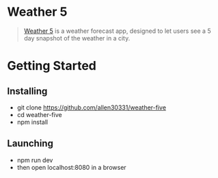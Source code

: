 <!-- <h1>Weather 5</h1>

Third portfolio project for <a href="https://www.thinkful.com/">Thinkful</a>. <a href="https://weather5.herokuapp.com/">Weather 5</a> is a weather forecast app, designed to let users see a 5 day snapshot of the weather in a city. 
<img src="css/snap_shots.png">

<h2>Getting Started</h2>
<h3>Installing</h3>
<ul>
	<li>Git clone https://github.com/allen30331/weather-five</li>
	<li>cd weather-five</li>
	<li>npm install</li>
</ul>


<h3>Launching</h3>
<ul>
	<li>npm run dev</li>
	<li>Then open localhost:8080 in a browser.</li>
</ul>

<h3>Testing</h3>
<ul>
	<li>npm run test</li>
</ul>



<h2>How it Works</h2>


<p>Weather 5 gives the user a snapshot of the weather in the city they choose. After you search a city, you will see the city's name and the five day charts for the temperature, pressure and humidity for that city. Also, you will see the average temperature, pressure and humidity during those days. As you search other cities, a list of cities will compile. This is quite helpful if the user want to compare the weather of cities.</p>


<h2>Technology</h2>
<ul>
	<li>HTML5</li>
	<li>CSS3</li>
	<li>Javascript</li>
	<li>React</li>
	<li>Redux</li>
	<li>React-Router</li>
	<li>Mocha + Chai (testing)</li>
	<li>Continuous integration and deployment with Travis CI</li>
</ul>


<h2>Responsive</h2>
<ul>
	<li>The app is fully responsive and quickly adapts to all mobile, tablet, and desktop viewports.</li>
</ul>



<h2>Image Attributions</h2>
<ul>
	<li><a href="http://www.freepik.com/free-vector/city-illustration_796650.htm"></a>http://www.freepik.com/free-vector/city-illustration_796650.htm</li>
</ul> -->

# Weather 5

> [Weather 5](https://weather5.herokuapp.com/) is a weather forecast app, designed to let users see a 5 day snapshot of the weather in a city.

# Getting Started 

## Installing 

* git clone https://github.com/allen30331/weather-five
* cd weather-five
* npm install



## Launching 

* npm run dev
* then open localhost:8080 in a browser
